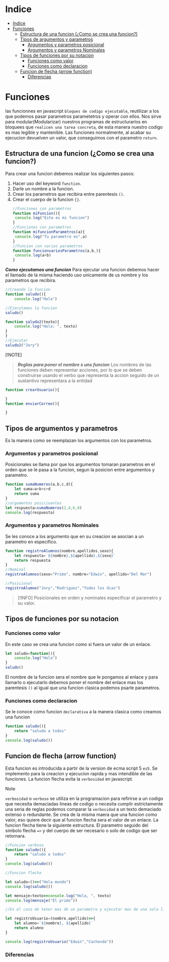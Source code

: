 # Indice
- [Indice](#indice)
- [Funciones](#funciones)
  - [Estructura de una funcion (¿Como se crea una funcion?)](#estructura-de-una-funcion-como-se-crea-una-funcion)
  - [Tipos de argumentos y parametros](#tipos-de-argumentos-y-parametros)
    - [Argumentos y parametros posicional](#argumentos-y-parametros-posicional)
    - [Argumentos y parametros Nominales](#argumentos-y-parametros-nominales)
  - [Tipos de funciones por su notacion](#tipos-de-funciones-por-su-notacion)
    - [Funciones como valor](#funciones-como-valor)
    - [Funciones como declaracion](#funciones-como-declaracion)
  - [Funcion de flecha (arrow function)](#funcion-de-flecha-arrow-function)
    - [Diferencias](#diferencias)
# Funciones 
las  funcionnes en javascript `bloques de codigo ejecutable`, reutilizar a los que podemos pasar parametros parametetros y operar con ellos.
Nos sirve para modular(Modularizar) nuestros programas de estructurarlos en bloquees que `realicen una tarea concreta`, de esta manera nuestro codigo es mas legible y mantenible.
Las funciones normalmente, al acabar su ejecucion devuelven un valor, que conseguimos con el parametro `return`.

## Estructura de una funcion (¿Como se crea una funcion?)
Para crear una funcion debemos realizar los siguientes pasos:
1. Hacer uso del keyword `function`.
2. Darle un nombre a la funcion.
3. Crear los parametros que recibira entre parentesis `()`.
4. Crear el cuerpo de la funcion `{}`.
   ```js
   //Funciones con parametros
   function miFuncion(){
    console.log("Esta es mi funcion")
   }
   //Funciones con parametros 
   function mifuncionParametros(a){
    console.log("Tu parametro es",a)
   }
   //Funcion con varios parametros
   function funcionvariosParametros(a,b,){
    console.log(a+b)
   }
   ```
***Como ejecutamos una funcion***
Para ejecutar una funcion debemos hacer el llamado de la misma haciendo uso unicamente de us nombre y los parametros que recibira.
```js
//Creando la funcion
function saludo(){
    console.log("Hola")

//Ejecutamos la funcion 
saludo()

function saludo2(texto){
    console.log("Hola: ", texto)
}
}
//Ejecutar 
saludo2("Jory")
```
[!NOTE]
> ***Reglas para poner el nombre s uns funcion***
> Los nombres de las funciones deben representar acciones, por lo que se deben construirse usando el verbo  que representa la accion seguido de un sustantivo representara a la entidad 
```js
function crearUsuario(){

}
function enviarCorreo(){

}
```

## Tipos de argumentos y parametros
Es la manera como se reemplazan los argumentos con los parametros.
### Argumentos y parametros posicional
Posicionales se llama por que los argumentos tomaran parametros en el orden que se le pasa a la funcion, segun la posicion entre argumentos y parametro.
```js
function sumaNumeros(a,b,c,d){
    let suma=a+b+c+d
    return suma
}
//argumentos posicioanles
let respuesta=sumaNumeros(2,4,6,8)
console.log(respuesta)
```
### Argumentos y parametros Nominales
Se les conoce a los argumento que en su creacion se asocian a un parametro en especifico.
```js
function registroAlumnos(nombre,apellidos,sexo){
    let respuesta=`${nombre},${apellido},${sexo}`
    return respuesta
}
//Nominal
registroAlumnos(sexo="Primo", nombre="Edwin", apellido="Del Mar")

//Posicional
registroAlumno("Jory","Rodriguez","Todos los dias")
```
>[!INFO]
> Posicionales en orden y nominales especificar el parametro y su valor.

## Tipos de funciones por su notacion
### Funciones como valor 
En este caso se crea una funcion como si fuera un valor de un enlace. 
```js
let saludo=function(){
    console.log("Hola")
}
saludo()
```
El nombre de la funcion sera el nombre que le pongamos al enlace y para llamarlo o ejecutarlo debemos poner el nombre del enlace mas los parentesis `()` al igual que una funcion clasica podemos psarle parametros.

### Funciones como declaracion
Se le conoce como funcion `declarativa` a la manera clasica como creamos una funcion 
```js
function saludo(){
    return "saludo a todos"
}
console.log(saludo())
```

## Funcion de flecha (arrow function)
Esta funcion es introducida a partir de la version de ecma script 5 `es5`.
Se implemento para la creacion y ejecucion rapida y mas intendible de las funciones.
La funcion flecha evita la `verbosidad` en javascript.
>[!Note]
> `verbosidad` o `verboso` se utiliza en la programacion para refirirse a un codigo que necesita demaciadas lineas de codigo o necesita cumplir estrictamente una seria de reglas podemos comparar la `verbosidad` a un texto demaciado extenso o redundante.
Se crea de la misma maera que una funcion como valor, eso quiere decir que al funcion flecha sera el valor de un enlace.
La funcion flecha tiene la siguiente estructura.
El parametro seguido del simbolo flecha `=>` y del cuerpo de ser necesario o solo de codigo que ser retornara.
```js
//Funcion verbosa
function saludo(){
    return "saludo a todos"
}
console.log(saludo())

//Funcion flecha

let saludo=()=>("Hola mundo")
console.log(saludo())

let mensaje=texto=>console.log("Hola, ", texto)
console.log(mensaje("El primo"))

//En el caso de tener mas de un parametro y ejecutar mas de una sola linea de codigo

let registroUsuario=(nombre,apellido)=>{
    let alumno=`${nombre}, ${apellido}`
    return alumno
}

console.log(registroUsuario("Edwin","Cachondo"))
```

### Diferencias 